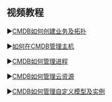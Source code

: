 ## 视频教程

▶️[CMDB如何创建业务及拓扑](https://www.bilibili.com/video/BV1CL41177Qt/)

▶️[如何在CMDB管理主机](https://www.bilibili.com/video/BV1J44y1a73w/)

▶️[CMDB如何管理进程](https://www.bilibili.com/video/BV1RM4y1w7eC/)

▶️[CMDB如何管理云资源](https://www.bilibili.com/video/BV1bR4y1s7WQ/)

▶️[CMDB如何管理自定义模型及实例](https://www.bilibili.com/video/BV1th411x7vS/)